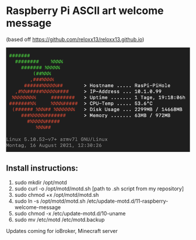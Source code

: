 # Raspberry Pi ASCII art welcome message
(based off https://github.com/reloxx13/reloxx13.github.io)

![Image of MOTD for PiHole](https://github.com/andiweli/raspberry-welcome/blob/main/images/pihole-motd.png)

## Install instructions:
1. sudo mkdir /opt/motd
2. sudo curl -o /opt/motd/motd.sh [path to .sh script from my repository]
3. sudo chmod +x /opt/motd/motd.sh
4. sudo ln -s /opt/motd/motd.sh /etc/update-motd.d/11-raspberry-welcome-message
5. sudo chmod -x /etc/update-motd.d/10-uname
6. sudo mv /etc/motd /etc/motd.backup

Updates coming for ioBroker, Minecraft server
